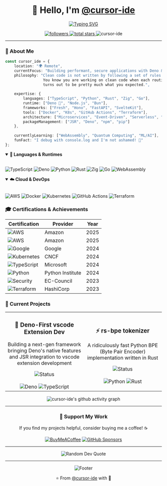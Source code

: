 <div align="center">
  
# 👋 Hello, I'm [@cursor-ide](https://github.com/cursor-ide)

<a href="https://git.io/typing-svg">
  <img src="https://readme-typing-svg.demolab.com?font=Fira+Code&weight=600&size=18&duration=3000&pause=1000&color=58A6FF&center=true&vCenter=true&multiline=true&repeat=true&width=700&height=100&lines=Full+Stack+Developer+%7C+Open+Source+Enthusiast;TypeScript+%2B+Deno+%2B+Python+%2B+Zig+Expert;Building+the+Future%2C+One+Commit+at+a+Time" alt="Typing SVG" />
</a>

<p align="center">
  <a href="https://github.com/cursor-ide?tab=followers">
    <img alt="followers" title="Follow me on Github" src="https://custom-icon-badges.demolab.com/github/followers/cursor-ide?color=236ad3&labelColor=1155ba&style=for-the-badge&logo=person-add&label=Follow&logoColor=white"/>
  </a>
  <a href="https://github.com/cursor-ide?tab=repositories&sort=stargazers">
    <img alt="total stars" title="Total stars on GitHub" src="https://custom-icon-badges.demolab.com/github/stars/cursor-ide?color=55960c&style=for-the-badge&labelColor=488207&logo=star"/>
  </a>
  <img src="https://komarev.com/ghpvc/?username=cursor-ide&label=Profile%20views&color=0e75b6&style=for-the-badge" alt="cursor-ide" />
</p>

</div>

---

### 🚀 About Me

```typescript
const cursor_ide = {
    location: "🌍 Remote",
    currentFocus: "Building performant, secure applications with Deno & JSR",
    philosophy: "Clean code is not written by following a set of rules. 
                 You know you are working on clean code when each routine 
                 turns out to be pretty much what you expected.",
    
    expertise: {
        languages: ["TypeScript", "Python", "Rust", "Zig", "Go"],
        runtime: ["Deno 🦕", "Node.js", "Bun"],
        frameworks: ["Fresh", "Hono", "FastAPI", "SvelteKit"],
        tools: ["Docker", "K8s", "GitHub Actions", "Terraform"],
        architecture: ["Microservices", "Event-Driven", "Serverless", "DDD"],
        packageManagement: ["JSR", "Deno", "npm", "pip"]
    },
    
    currentlyLearning: ["WebAssembly", "Quantum Computing", "ML/AI"],
    funFact: "I debug with console.log and I'm not ashamed! 🤷"
};
```

<details open>
<summary><b>🔧 Languages & Runtimes</b></summary>
<br>

![TypeScript](https://img.shields.io/badge/TypeScript-007ACC?style=for-the-badge&logo=typescript&logoColor=white)
![Deno](https://img.shields.io/badge/Deno-000000?style=for-the-badge&logo=deno&logoColor=white)
![Python](https://img.shields.io/badge/Python-3776AB?style=for-the-badge&logo=python&logoColor=white)
![Rust](https://img.shields.io/badge/Rust-000000?style=for-the-badge&logo=rust&logoColor=white)
![Zig](https://img.shields.io/badge/Zig-F7A41D?style=for-the-badge&logo=zig&logoColor=white)
![Go](https://img.shields.io/badge/Go-00ADD8?style=for-the-badge&logo=go&logoColor=white)
![WebAssembly](https://img.shields.io/badge/WebAssembly-654FF0?style=for-the-badge&logo=webassembly&logoColor=white)

</details>

<details open>
<summary><b>☁️ Cloud & DevOps</b></summary>
<br>

![AWS](https://img.shields.io/badge/AWS-232F3E?style=for-the-badge&logo=amazon-aws&logoColor=white)
![Docker](https://img.shields.io/badge/Docker-2496ED?style=for-the-badge&logo=docker&logoColor=white)
![Kubernetes](https://img.shields.io/badge/Kubernetes-326CE5?style=for-the-badge&logo=kubernetes&logoColor=white)
![GitHub Actions](https://img.shields.io/badge/GitHub_Actions-2088FF?style=for-the-badge&logo=github-actions&logoColor=white)
![Terraform](https://img.shields.io/badge/Terraform-623CE4?style=for-the-badge&logo=terraform&logoColor=white)

</details>

### 🎓 Certifications & Achievements

<div align="center">
  
| Certification | Provider | Year |
|--------------|----------|------|
| ![AWS](https://img.shields.io/badge/AWS%20Solutions%20Architect%20Professional-232F3E?style=for-the-badge&logo=amazon-aws&logoColor=white) | Amazon | 2025 |
| ![AWS](https://img.shields.io/badge/AWS%20DevOps%20Engineer%20Professional-232F3E?style=for-the-badge&logo=amazon-aws&logoColor=white) | Amazon | 2025 |
| ![Google](https://img.shields.io/badge/Google%20Cloud%20Professional%20Cloud%20Architect-4285F4?style=for-the-badge&logo=google-cloud&logoColor=white) | Google | 2024 |
| ![Kubernetes](https://img.shields.io/badge/Certified%20Kubernetes%20Application%20Developer-326CE5?style=for-the-badge&logo=kubernetes&logoColor=white) | CNCF | 2024 |
| ![TypeScript](https://img.shields.io/badge/TypeScript%20Expert%20Certification-007ACC?style=for-the-badge&logo=typescript&logoColor=white) | Microsoft | 2024 |
| ![Python](https://img.shields.io/badge/Python%20Institute%20PCAP--31--03-3776AB?style=for-the-badge&logo=python&logoColor=white) | Python Institute | 2024 |
| ![Security](https://img.shields.io/badge/Certified%20Ethical%20Hacker%20(CEH)-212121?style=for-the-badge&logo=hack-the-box&logoColor=white) | EC-Council | 2023 |
| ![Terraform](https://img.shields.io/badge/HashiCorp%20Certified%20Terraform%20Associate-623CE4?style=for-the-badge&logo=terraform&logoColor=white) | HashiCorp | 2023 |

</div>

### 🎯 Current Projects

<div align="center">
<table>
  <tr>
    <td align="center" width="50%">
      <h3>🦕 Deno-First vscode Extension Dev</h3>
      <p>Building a next-gen framework bringing Deno's native features and JSR integration to vscode extension development</p>
      <img src="https://img.shields.io/badge/Status-In%20Progress-yellow?style=flat-square" alt="Status" />
      <br><br>
      <img src="https://img.shields.io/badge/Deno-000000?style=flat-square&logo=deno&logoColor=white" alt="Deno" />
      <img src="https://img.shields.io/badge/TypeScript-007ACC?style=flat-square&logo=typescript&logoColor=white" alt="TypeScript" />
    </td>
    <td align="center" width="50%">
      <h3>⚡ rs-bpe tokenizer</h3>
      <p>A ridiculously fast Python BPE (Byte Pair Encoder) implementation written in Rust </p>
      <img src="https://img.shields.io/badge/Status-Beta-orange?style=flat-square" alt="Status" />
      <br><br>
      <img src="https://img.shields.io/badge/Python-3776AB?style=flat-square&logo=python&logoColor=white" alt="Python" />
      <img src="https://img.shields.io/badge/Rust-009688?style=flat-square&logo=rust&logoColor=white" alt="Rust" />
    </td>
  </tr>
</table>
</div>

<div align="center">
  <img src="https://github-readme-activity-graph.vercel.app/graph?username=cursor-ide&theme=tokyo-night&hide_border=true" alt="cursor-ide's github activity graph" />
</div>

---

<div align="center">
  
### 💖 Support My Work

If you find my projects helpful, consider buying me a coffee! ☕

[![BuyMeACoffee](https://img.shields.io/badge/Buy%20Me%20a%20Coffee-ffdd00?style=for-the-badge&logo=buy-me-a-coffee&logoColor=black)](https://coff.ee/cursor)
[![GitHub Sponsors](https://img.shields.io/badge/Sponsor-EA4AAA?style=for-the-badge&logo=github-sponsors&logoColor=white)](https://github.com/sponsors/cursor-ide)

---

</div>

<div align="center">
  <img src="https://quotes-github-readme.vercel.app/api?type=horizontal&theme=tokyonight" alt="Random Dev Quote" />
</div>

---

<div align="center">
  <img src="https://capsule-render.vercel.app/api?type=waving&color=gradient&height=100&section=footer&text=Thanks%20for%20visiting!&fontSize=20&fontAlignY=70" alt="Footer" />
  
  <p>⭐️ From <a href="https://github.com/cursor-ide">@cursor-ide</a> with 💙</p>
</div>
